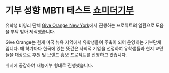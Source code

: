 # 기부 성향 MBTI 테스트 [쇼미더기부](https://givorange.vercel.app)

유학생 비영리 단체 [Give Orange New York](https://www.givorange.com/)에서 진행하는 프로젝트의 일환으로 도움을 부탁 받아 제작했습니다.

Give Orange는 현재 미국 뉴욕 지역에서 유학생들이 주축이 되어 운영하는 기부단체입니다. 매 학기마다 한국에 있는 뜻깊은 사회적 기업을 선정하여 유학생들과 현지 교민들을 대상으로 후원 및 브랜드 홍보 프로젝트를 진행하고 있습니다.

취지에 공감하여 재능기부 형태로 진행했습니다.
